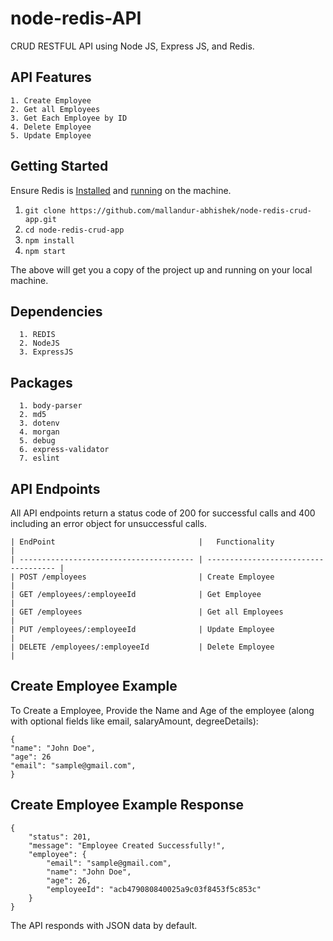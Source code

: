 # node-redis-API
CRUD RESTFUL API using Node JS, Express JS, and Redis.


## API Features
```
1. Create Employee
2. Get all Employees
3. Get Each Employee by ID
4. Delete Employee
5. Update Employee
```

## Getting Started

Ensure Redis is [Installed](https://redis.io/docs/getting-started/installation/) and [running](https://redis.io/docs/getting-started/) on the machine.

  1. `git clone https://github.com/mallandur-abhishek/node-redis-crud-app.git`
  2. `cd node-redis-crud-app`
  3. `npm install`
  4. `npm start`

The above will get you a copy of the project up and running on your local machine.

## Dependencies
```
  1. REDIS
  2. NodeJS
  3. ExpressJS
```

## Packages
```
  1. body-parser
  2. md5
  3. dotenv
  4. morgan
  5. debug
  6. express-validator
  7. eslint
```

## API Endpoints

All API endpoints return a status code of 200 for successful calls and 400 including an error object for unsuccessful calls.

```
| EndPoint                                |   Functionality                      |
| --------------------------------------- | ------------------------------------ |
| POST /employees                         | Create Employee                      |
| GET /employees/:employeeId              | Get Employee                         |
| GET /employees                          | Get all Employees                    |
| PUT /employees/:employeeId              | Update Employee                      |
| DELETE /employees/:employeeId           | Delete Employee                      |
```

## Create Employee Example

To Create a Employee, Provide the Name and Age of the employee (along with optional fields like email, salaryAmount, degreeDetails):
```
{
"name": "John Doe",
"age": 26
"email": "sample@gmail.com",
}
```
## Create Employee Example Response
```
{
    "status": 201,
    "message": "Employee Created Successfully!",
    "employee": {
        "email": "sample@gmail.com",
        "name": "John Doe",
        "age": 26,
        "employeeId": "acb479080840025a9c03f8453f5c853c"
    }
}
```


The API responds with JSON data by default.

